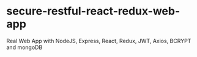 # secure-restful-react-redux-web-app
Real Web App with NodeJS, Express, React, Redux, JWT, Axios, BCRYPT and mongoDB
